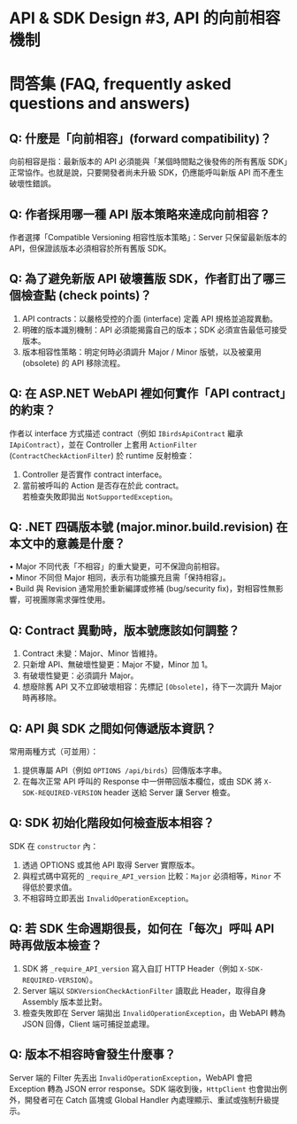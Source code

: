 # API & SDK Design #3, API 的向前相容機制

# 問答集 (FAQ, frequently asked questions and answers)

## Q: 什麼是「向前相容」(forward compatibility)？  
向前相容是指：最新版本的 API 必須能與「某個時間點之後發佈的所有舊版 SDK」正常協作。也就是說，只要開發者尚未升級 SDK，仍應能呼叫新版 API 而不產生破壞性錯誤。

## Q: 作者採用哪一種 API 版本策略來達成向前相容？  
作者選擇「Compatible Versioning 相容性版本策略」：Server 只保留最新版本的 API，但保證該版本必須相容於所有舊版 SDK。

## Q: 為了避免新版 API 破壞舊版 SDK，作者訂出了哪三個檢查點 (check points)？  
1. API contracts：以嚴格受控的介面 (interface) 定義 API 規格並追蹤異動。  
2. 明確的版本識別機制：API 必須能揭露自己的版本；SDK 必須宣告最低可接受版本。  
3. 版本相容性策略：明定何時必須調升 Major / Minor 版號，以及被棄用 (obsolete) 的 API 移除流程。

## Q: 在 ASP.NET WebAPI 裡如何實作「API contract」的約束？  
作者以 interface 方式描述 contract（例如 `IBirdsApiContract` 繼承 `IApiContract`），並在 Controller 上套用 `ActionFilter` (`ContractCheckActionFilter`) 於 runtime 反射檢查：  
1. Controller 是否實作 contract interface。  
2. 當前被呼叫的 Action 是否存在於此 contract。  
若檢查失敗即拋出 `NotSupportedException`。

## Q: .NET 四碼版本號 (major.minor.build.revision) 在本文中的意義是什麼？  
• Major 不同代表「不相容」的重大變更，可不保證向前相容。  
• Minor 不同但 Major 相同，表示有功能擴充且需「保持相容」。  
• Build 與 Revision 通常用於重新編譯或修補 (bug/security fix)，對相容性無影響，可視團隊需求彈性使用。

## Q: Contract 異動時，版本號應該如何調整？  
1. Contract 未變：Major、Minor 皆維持。  
2. 只新增 API、無破壞性變更：Major 不變，Minor 加 1。  
3. 有破壞性變更：必須調升 Major。  
4. 想廢除舊 API 又不立即破壞相容：先標記 `[Obsolete]`，待下一次調升 Major 時再移除。

## Q: API 與 SDK 之間如何傳遞版本資訊？  
常用兩種方式（可並用）：  
1. 提供專屬 API（例如 `OPTIONS /api/birds`）回傳版本字串。  
2. 在每次正常 API 呼叫的 Response 中一併帶回版本欄位，或由 SDK 將 `X-SDK-REQUIRED-VERSION` header 送給 Server 讓 Server 檢查。

## Q: SDK 初始化階段如何檢查版本相容？  
SDK 在 `constructor` 內：  
1. 透過 OPTIONS 或其他 API 取得 Server 實際版本。  
2. 與程式碼中寫死的 `_require_API_version` 比較：`Major` 必須相等，`Minor` 不得低於要求值。  
3. 不相容時立即丟出 `InvalidOperationException`。

## Q: 若 SDK 生命週期很長，如何在「每次」呼叫 API 時再做版本檢查？  
1. SDK 將 `_require_API_version` 寫入自訂 HTTP Header（例如 `X-SDK-REQUIRED-VERSION`）。  
2. Server 端以 `SDKVersionCheckActionFilter` 讀取此 Header，取得自身 Assembly 版本並比對。  
3. 檢查失敗即在 Server 端拋出 `InvalidOperationException`，由 WebAPI 轉為 JSON 回傳，Client 端可捕捉並處理。

## Q: 版本不相容時會發生什麼事？  
Server 端的 Filter 先丟出 `InvalidOperationException`，WebAPI 會把 Exception 轉為 JSON error response。SDK 端收到後，`HttpClient` 也會拋出例外，開發者可在 Catch 區塊或 Global Handler 內處理顯示、重試或強制升級提示。